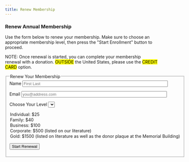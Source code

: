 ```yaml
---
title: Renew Membership
---
```


<h3>Renew Annual Membership</h3>

<p>
  Use the form below to renew your membership. Make sure to choose an appropriate membership level, then press the "Start Enrollment" button to proceed.
</p>

<p> <span style="background: var(--color-tertiary);">NOTE:</span> Once renewal is started, you can complete your membership renewal with
a donation. <mark>OUTSIDE</mark> the United States, please use the <mark>CREDIT CARD</mark> option.
</p>


<a name="enroll"></a>
<form class="pa4 black-80" action="/cgi-bin/mem.cgi" method="post">

<fieldset class="ba b--transparent ph0 mh0">
<legend class="ph0 mh0 fw6">
Renew Your Membership
</legend>
  <label class="mt3 db fw4 lh-copy f6" for="name">Name</label>
  <input class="pa2 input-reset ba bg-transparent w-100 measure" name="name" type="text" value="" id="name" placeholder="First Last" style="width:85%;">

  <label class="mt3 db fw4 lh-copy f6" for="email">Email</label>
  <input class="pa2 input-reset ba bg-transparent w-100 measure" name="email" type="text" value="" id="email" placeholder="you@address.com" style="width:85%;">

  <label class="mt3 db fw4 lh-copy f6" for="level">Choose Your Level</label>
  <select name="level" id="level" class="pa2 ba bg-transparent w-100 measure">
  <option>Individual:   $25</option>
  <option>Family:		$40</option>
  <option>Business:	$100</option>
  <option>Corporate:	$500 (listed on our literature)</option>
  <option>Gold:		$1500 (listed on literature as well as the donor plaque at the Memorial Building)</option>
  </select>

  <button class="fw4 f6 br-pill bg-dark-green no-underline light-green ba b--dark-green grow pv2 ph3 dib mr3 mt3" alt="Start Renewal" name="submit">Start Renewal</button>
</fieldset>
</form>
